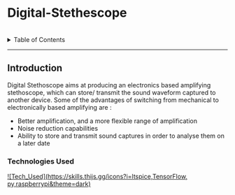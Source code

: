 # Digital-Stethescope

<br>
<details>
  <summary>Table of Contents</summary>
    <ol>
        <li>
            <a href="#introduction">Introduction</a>
            <ul>
                <li><a href="#technologies-used">Technologies Used</a></li>
            </ul>
        </li>
        <li>
            <a href="#literature-survey">Literature Survey</a>
            <ul>
                <li><a href="#robot-operating-system-ros">Robot Operating System (ROS)</a></li>
                <li><a href="#basic-terminologies-in-ros">Basic Terminologies in ROS</a></li>
                <li><a href="#turtlebot">Turtlebot</a></li>
                <li><a href="#lidar">LIDAR</a></li>
                <li><a href="#raspberry-pi">Raspberry Pi</a></li>
                <li><a href="#arduino-mega">Arduino Mega</a></li>
            </ul>
        </li>
        <li>
            <a href="#getting-started">Getting Started</a>
            <ul>
            <li><a href="#prerequisites">Prerequisites</a></li>
            <li><a href="#installation">Installation</a></li>
            </ul>
        </li>
        <li>
            <a href="#user-guide">User Guide</a>
                <ul>
                    <li><a href="#launching-gazebo-simulation">Launching Gazebo Simulation</a></li>
                    <li><a href="#slam-creating-a-map">SLAM: Creating a Map</a></li>
                    <li><a href="#saving-the-map">Saving the Map</a></li>
                    <li><a href="#slam-autonomous-navigation">SLAM: Autonomous Navigation</a></li>
                </ul>    
        </li>
        <li>
            <a href="#the-robot">The Robot</a> 
        </li>
        <li>
            <a href="#references">References</a> 
        </li>
        <li>
            <a href="#project-mentors">Project Mentors</a></li>
        </li>
        <li>
            <a href="#project-members">Project Members</a></li>
        </li>   
    </ol>
</details>

<hr>

## Introduction

Digital Stethoscope aims at producing an electronics based amplifying stethoscope, which can store/ transmit the sound waveform captured to another device. Some of the advantages of switching from mechanical to electronically based amplifying are :
- Better amplification, and a more flexible range of amplification
- Noise reduction capabilities 
- Ability to store and transmit sound captures in order to analyse them on a later date 

### Technologies Used
[![Tech_Used](https://skills.thijs.gg/icons?i=ltspice,TensorFlow, py,raspberrypi&theme=dark)](https://skills.thijs.gg)
